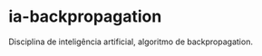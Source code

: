 ia-backpropagation
==================

Disciplina de inteligência artificial, algoritmo de backpropagation.
